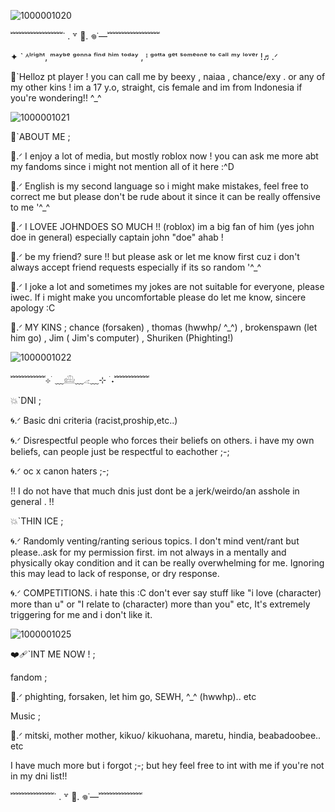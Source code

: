 
![1000001020](https://github.com/user-attachments/assets/47f96082-d9b3-4e08-8aa0-9a1c8eca272c)

﹌﹌﹌﹌﹌﹌˙ . ꒷ 🎲. 𖦹˙—﹌﹌﹌﹌﹌﹌

✦ ` ᴬˡʳⁱᵍʰᵗ, ᵐᵃʸᵇᵉ ᵍᵒⁿⁿᵃ ᶠⁱⁿᵈ ʰⁱᵐ ᵗᵒᵈᵃʸ , ᴵ ᵍᵒᵗᵗᵃ ᵍᵉᵗ ˢᵒᵐᵉᵒⁿᵉ ᵗᵒ ᶜᵃˡˡ ᵐʸ ˡᵒᵛᵉʳ !♬.ᐟ

🎲`Helloz pt player ! you can call me by beexy , naiaa , chance/exy . or any of my other kins ! im a 17 y.o, straight, cis female and im from Indonesia if you're wondering!! ^_^

![1000001021](https://github.com/user-attachments/assets/9affe2de-8f2b-45fd-81e9-450e411e2dea)

🎲`ABOUT ME ;

🌹.ᐟ I enjoy a lot of media, but mostly roblox now ! you can ask me more abt my fandoms since i might not mention all of it here :^D

🌹.ᐟ English is my second language so i might make mistakes, feel free to correct me but please don't be rude about it since it can be really offensive to me '^_^

🌹.ᐟ I LOVEE JOHNDOES SO MUCH !! (roblox) im a big fan of him (yes john doe in general) especially captain john "doe" ahab ! 

🌹.ᐟ be my friend? sure !! but please ask or let me know first cuz i don't always accept friend requests especially if its so random '^_^

🌹.ᐟ I joke a lot and sometimes my jokes are not suitable for everyone, please iwec. If i might make you uncomfortable please do let me know, sincere apology :C

🌹.ᐟ MY KINS ; chance (forsaken) , thomas (hwwhp/ ^_^) , brokenspawn (let him go) , Jim ( Jim's computer) , Shuriken (Phighting!)

![1000001022](https://github.com/user-attachments/assets/d2119012-9c48-4226-8bc5-b2deccc2d14a)

﹌﹌﹌﹌⊹ ࣪ ﹏𓊝﹏𓂁﹏⊹ ࣪ ˖﹌﹌﹌﹌

💥`DNI ;

🌀.ᐟ Basic dni criteria (racist,proship,etc..)

🌀.ᐟ Disrespectful people who forces their beliefs on others.
i have my own beliefs, can people just be respectful to eachother ;-;

🌀.ᐟ oc x canon haters ;-;

!! I do not have that much dnis just dont be a jerk/weirdo/an asshole in general . !!

💥`THIN ICE ;

🌀.ᐟ Randomly venting/ranting serious topics. I don't mind vent/rant but please..ask for my permission first. im not always in a mentally and physically okay condition and it can be really overwhelming for me. Ignoring this may lead to lack of response, or dry response.

🌀.ᐟ COMPETITIONS. i hate this :C
don't ever say stuff like "i love (character) more than u" or "I relate to (character) more than you" etc, It's extremely triggering for me and i don't like it. 

![1000001025](https://github.com/user-attachments/assets/87dc5590-2e84-4d39-8c86-eeb4d10be61f)

❤️‍🩹`INT ME NOW ! ;

fandom ;

🪽.ᐟ phighting, forsaken, let him go, SEWH, ^_^ (hwwhp).. etc 

Music ;

🪽.ᐟ mitski, mother mother, kikuo/ kikuohana, maretu, hindia, beabadoobee.. etc

I have much more but i forgot ;-;
but hey feel free to int with me if you're not in my dni list!! 

﹌﹌﹌﹌﹌˙ . ꒷ 🎲. 𖦹˙—﹌﹌﹌﹌﹌


<!--
**Beexyzxne/Beexyzxne** is a ✨ _special_ ✨ repository because its `README.md` (this file) appears on your GitHub profile.

Here are some ideas to get you started:

- 🔭 I’m currently working on ...
- 🌱 I’m currently learning ...
- 👯 I’m looking to collaborate on ...
- 🤔 I’m looking for help with ...
- 💬 Ask me about ...
- 📫 How to reach me: ...
- 😄 Pronouns: ...
- ⚡ Fun fact: ...
-->
